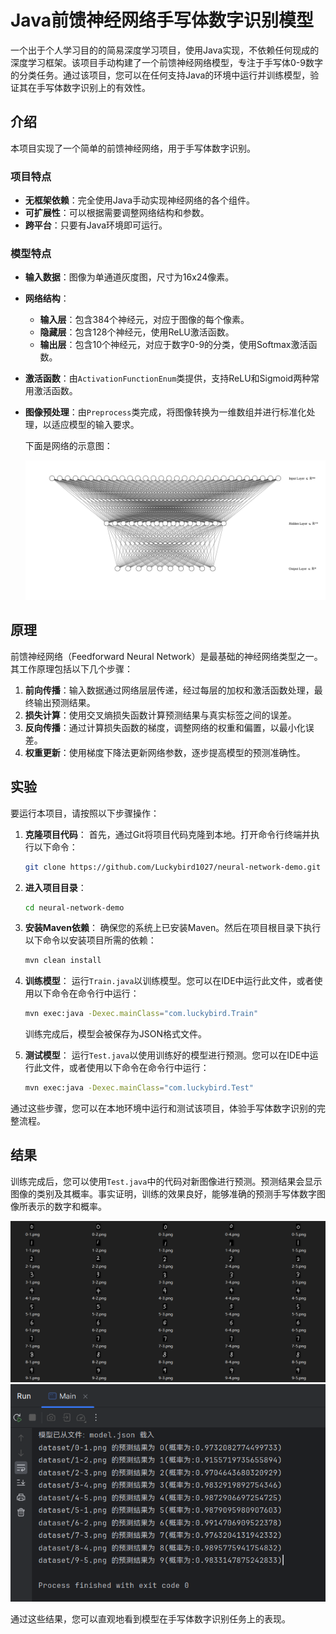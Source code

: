 # Java前馈神经网络手写体数字识别模型

一个出于个人学习目的的简易深度学习项目，使用Java实现，不依赖任何现成的深度学习框架。该项目手动构建了一个前馈神经网络模型，专注于手写体0-9数字的分类任务。通过该项目，您可以在任何支持Java的环境中运行并训练模型，验证其在手写体数字识别上的有效性。

## 介绍

本项目实现了一个简单的前馈神经网络，用于手写体数字识别。

### 项目特点

- **无框架依赖**：完全使用Java手动实现神经网络的各个组件。
- **可扩展性**：可以根据需要调整网络结构和参数。
- **跨平台**：只要有Java环境即可运行。

### 模型特点

- **输入数据**：图像为单通道灰度图，尺寸为16x24像素。

- **网络结构**：
  - **输入层**：包含384个神经元，对应于图像的每个像素。
  - **隐藏层**：包含128个神经元，使用ReLU激活函数。
  - **输出层**：包含10个神经元，对应于数字0-9的分类，使用Softmax激活函数。
  
- **激活函数**：由`ActivationFunctionEnum`类提供，支持ReLU和Sigmoid两种常用激活函数。

- **图像预处理**：由`Preprocess`类完成，将图像转换为一维数组并进行标准化处理，以适应模型的输入要求。

  下面是网络的示意图：

  ![nn](/doc/image/nn.svg)


## 原理

前馈神经网络（Feedforward Neural Network）是最基础的神经网络类型之一。其工作原理包括以下几个步骤：

1. **前向传播**：输入数据通过网络层层传递，经过每层的加权和激活函数处理，最终输出预测结果。
2. **损失计算**：使用交叉熵损失函数计算预测结果与真实标签之间的误差。
3. **反向传播**：通过计算损失函数的梯度，调整网络的权重和偏置，以最小化误差。
4. **权重更新**：使用梯度下降法更新网络参数，逐步提高模型的预测准确性。

## 实验

要运行本项目，请按照以下步骤操作：

1. **克隆项目代码**：
   首先，通过Git将项目代码克隆到本地。打开命令行终端并执行以下命令：
   ```bash
   git clone https://github.com/Luckybird1027/neural-network-demo.git
   ```

2. **进入项目目录**：
   ```bash
   cd neural-network-demo
   ```

3. **安装Maven依赖**：
   确保您的系统上已安装Maven。然后在项目根目录下执行以下命令以安装项目所需的依赖：
   ```bash
   mvn clean install
   ```

4. **训练模型**：
   运行`Train.java`以训练模型。您可以在IDE中运行此文件，或者使用以下命令在命令行中运行：
   
   ```bash
   mvn exec:java -Dexec.mainClass="com.luckybird.Train"
   ```
   训练完成后，模型会被保存为JSON格式文件。
   
5. **测试模型**：
   运行`Test.java`以使用训练好的模型进行预测。您可以在IDE中运行此文件，或者使用以下命令在命令行中运行：
   ```bash
   mvn exec:java -Dexec.mainClass="com.luckybird.Test"
   ```

通过这些步骤，您可以在本地环境中运行和测试该项目，体验手写体数字识别的完整流程。

## 结果

训练完成后，您可以使用`Test.java`中的代码对新图像进行预测。预测结果会显示图像的类别及其概率。事实证明，训练的效果良好，能够准确的预测手写体数字图像所表示的数字和概率。

![dataset](/doc/image/dataset.png)
![result](/doc/image/result.png)


通过这些结果，您可以直观地看到模型在手写体数字识别任务上的表现。
